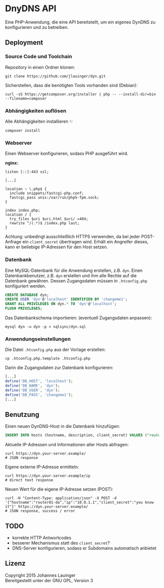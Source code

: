 # DnyDNS API

Eine PHP-Anwendung, die eine API bereitstellt, um ein eigenes DynDNS zu konfigurieren und zu betreiben.

## Deployment

### Source Code und Toolchain

Repository in einen Ordner klonen:

```shell
git clone https://github.com/jlauinger/dyn.git
```

Sicherstellen, dass die benötigten Tools vorhanden sind (Debian):

```shell
curl -sS https://getcomposer.org/installer | php -- --install-dir=bin --filename=composer
```

### Abhängigkeiten auflösen

Alle Abhängigkeiten installieren :sparkles:

```shell
composer install
```

### Webserver

Einen Webserver konfigurieren, sodass PHP ausgeführt wird.

**nginx:**

```
listen [::]:443 ssl;

[...]

location ~ \.php$ {
  include snippets/fastcgi-php.conf;
  fastcgi_pass unix:/var/run/php5-fpm.sock;
}

index index.php;
location / {
  try_files $uri $uri.html $uri/ =404;
  rewrite ^/(.*)$ /index.php last;
}
```

Achtung: unbedingt ausschließlich HTTPS verwenden, da bei jeder POST-Anfrage ein `client_secret` übertragen wird. Erhält ein Angreifer dieses, kann er beliebige IP-Adressen für den Host setzen.

### Datenbank

Eine MySQL-Datenbank für die Anwendung erstellen, z.B. `dyn`. Einen Datenbankbenutzer, z.B. `dyn` erstellen und ihm alle Rechte auf die Datenbank gewähren. Dessen Zugangsdaten müssen in `.htconfig.php` konfiguriert werden.

```sql
CREATE DATABASE dyn;
CREATE USER 'dyn'@'localhost' IDENTIFIED BY 'changeme1';
GRANT ALL PRIVILEGES ON dyn.* TO 'dyn'@'localhost';
FLUSH PRIVILEGES;
```

Das Datenbankschema importieren: (eventuell Zugangsdaten anpassen):

```shell
mysql dyn -u dyn -p < sqlsync/dyn.sql
```

### Anwendungseinstellungen

Die Datei `.htconfig.php` aus der Vorlage erstellen:

```shell
cp .htconfig.php.template .htconfig.php
```

Darin die Zugangsdaten zur Datenbank konfigurieren:

```php
[...]
define('DB_HOST', 'localhost');
define('DB_NAME', 'dyn');
define('DB_USER', 'dyn');
define('DB_PASS', 'changeme1');
[...]
```


## Benutzung

Einen neuen DynDNS-Host in die Datenbank hinzufügen:

```sql
INSERT INTO hosts (hostname, description, client_secret) VALUES ("router01-da", "Router in Darmstadt", "halte dies geheim, damit kann man die IP-Adresse setzen!");
```

Aktuelle IP-Adressen und Informationen aller Hosts abfragen:

```shell
curl https://dyn.your-server.example/
# JSON response
```

Eigene externe IP-Adresse ermitteln:

```shell
curl https://dyn.your-server.example/ip
# direct text response
```

Neuen Wert für die eigene IP-Adresse setzen (POST):

```
curl -H "Content-Type: application/json" -X POST -d '{"hostname":"router01-da","ip":"10.0.1.1","client_secret":"you know it"}' https://dyn.your-server.example/
# JSON response, success / error
```


## TODO

 * korrekte HTTP Antwortcodes
 * besserer Mechanismus statt des `client_secret`?
 * DNS-Server konfigurieren, sodass er Subdomains automatisch anbietet


## Lizenz

Copyright 2015 Johannes Lauinger  
Bereitgestellt unter der GNU GPL, Version 3
